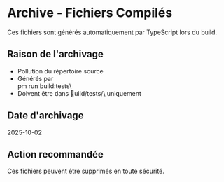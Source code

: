 # Archive - Fichiers Compilés

Ces fichiers sont générés automatiquement par TypeScript lors du build.

## Raison de l'archivage
- Pollution du répertoire source
- Générés par \
pm run build:tests\
- Doivent être dans \uild/tests/\ uniquement

## Date d'archivage
2025-10-02

## Action recommandée
Ces fichiers peuvent être supprimés en toute sécurité.
